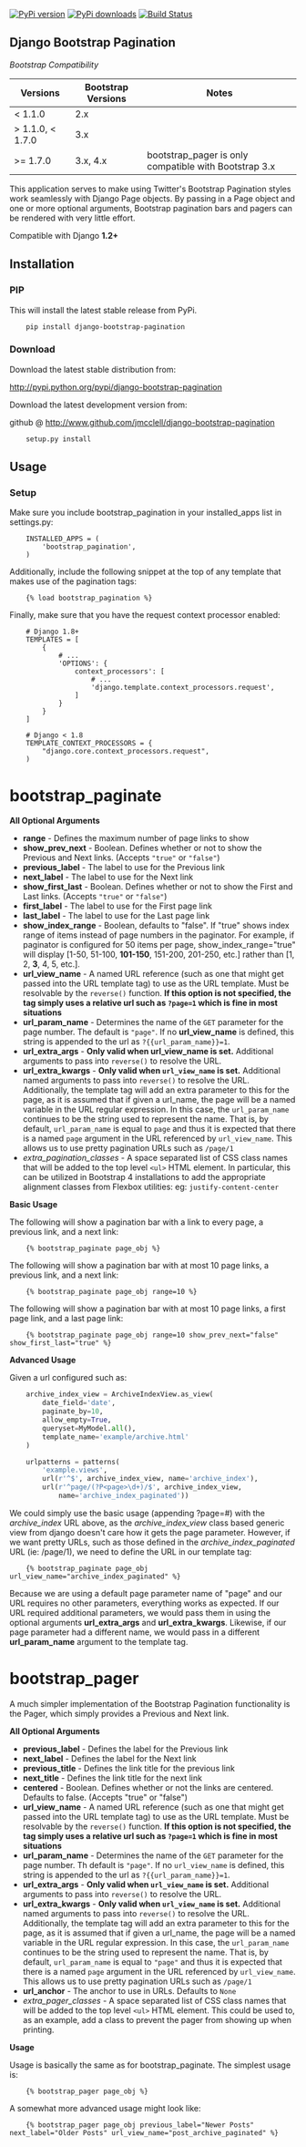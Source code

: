 [![PyPi version](https://img.shields.io/pypi/v/django-bootstrap-pagination.svg)](https://pypi.python.org/pypi/django-bootstrap-pagination)
[![PyPi downloads](https://img.shields.io/pypi/dm/django-bootstrap-pagination.svg)](https://pypi.python.org/pypi/django-bootstrap-pagination)
[![Build Status](https://travis-ci.org/jmcclell/django-bootstrap-pagination.png?branch=master)](https://travis-ci.org/jmcclell/django-bootstrap-pagination)


## Django Bootstrap Pagination

*Bootstrap Compatibility*

| Versions         | Bootstrap Versions  | Notes                                                  |
| -----------------| ------------------- | -------------------------------------------------------|
| < 1.1.0          | 2.x                 |                                                        |
| > 1.1.0, < 1.7.0 | 3.x                 |                                                        |
| >= 1.7.0         | 3.x, 4.x            | bootstrap_pager is only compatible with Bootstrap  3.x |


This application serves to make using Twitter's Bootstrap Pagination styles
work seamlessly with Django Page objects. By passing in a Page object and
one or more optional arguments, Bootstrap pagination bars and pagers can
be rendered with very little effort.

Compatible with Django **1.2+**

## Installation

### PIP

This will install the latest stable release from PyPi.

```
    pip install django-bootstrap-pagination
```

### Download

Download the latest stable distribution from:

http://pypi.python.org/pypi/django-bootstrap-pagination

Download the latest development version from:

github @ http://www.github.com/jmcclell/django-bootstrap-pagination

```
    setup.py install
```

## Usage

### Setup

Make sure you include bootstrap_pagination in your installed_apps list in settings.py:

```
    INSTALLED_APPS = (
        'bootstrap_pagination',
    )
```

Additionally, include the following snippet at the top of any template that makes use of
the pagination tags:

```
    {% load bootstrap_pagination %}
```

Finally, make sure that you have the request context processor enabled:

```
    # Django 1.8+
    TEMPLATES = [
        {
            # ...
            'OPTIONS': {
                context_processors': [
                    # ...
                    'django.template.context_processors.request',
                ]
            }
        }
    ]

    # Django < 1.8
    TEMPLATE_CONTEXT_PROCESSORS = {
        "django.core.context_processors.request",
    )
```

# bootstrap_paginate

**All Optional Arguments**

- **range** - Defines the maximum number of page links to show
- **show_prev_next** - Boolean. Defines whether or not to show the Previous and Next
                       links. (Accepts `"true"` or `"false"`)
- **previous_label** - The label to use for the Previous link
- **next_label** - The label to use for the Next link
- **show_first_last** - Boolean. Defines whether or not to show the First and Last links.
                       (Accepts `"true"` or `"false"`)
- **first_label** - The label to use for the First page link
- **last_label** - The label to use for the Last page link
- **show_index_range** - Boolean, defaults to "false". If "true" shows index range of items instead of page numbers in the paginator. For example, if paginator is configured for 50 items per page, show_index_range="true" will display [1-50, 51-100, **101-150**, 151-200, 201-250, etc.] rather than [1, 2, **3**, 4, 5, etc.].
- **url_view_name** - A named URL reference (such as one that might get passed into the URL
                      template tag) to use as the URL template. Must be resolvable by the
                      `reverse()` function. **If this option is not specified, the tag simply
                      uses a relative url such as `?page=1` which is fine in most situations**
- **url_param_name** - Determines the name of the `GET` parameter for the page number. The
                       default is `"page"`. If no **url_view_name** is defined, this string
                       is appended to the url as `?{{url_param_name}}=1`.
- **url_extra_args** - **Only valid when url_view_name is set.** Additional arguments to
                       pass into `reverse()` to resolve the URL.
- **url_extra_kwargs** - **Only valid when `url_view_name` is set.** Additional named
                         arguments to pass into `reverse()` to resolve the URL. Additionally,
                         the template tag will add an extra parameter to this for the
                         page, as it is assumed that if given a url_name, the page will
                         be a named variable in the URL regular expression. In this case,
                         the `url_param_name` continues to be the string used to represent
                         the name. That is, by default, `url_param_name` is equal to `page`
                         and thus it is expected that there is a named `page` argument in the
                         URL referenced by `url_view_name`. This allows us to use pretty
                         pagination URLs such as `/page/1`
- *extra_pagination_classes* - A space separated list of CSS class names that
                             will be added to the top level `<ul>` HTML element.
                             In particular, this can be utilized in Bootstrap 4
                             installations to add the appropriate alignment
                             classes from Flexbox utilities: eg:
                             `justify-content-center`
                             

**Basic Usage**

The following will show a pagination bar with a link to every page, a previous link, and a next link:

```
    {% bootstrap_paginate page_obj %}
```

The following will show a pagination bar with at most 10 page links, a previous link, and a next link:

```
    {% bootstrap_paginate page_obj range=10 %}
```

The following will show a pagination bar with at most 10 page links, a first page link, and a last page link:

```
    {% bootstrap_paginate page_obj range=10 show_prev_next="false" show_first_last="true" %}
```

**Advanced Usage**

Given a url configured such as:

```python
    archive_index_view = ArchiveIndexView.as_view(
        date_field='date',
        paginate_by=10,
        allow_empty=True,
        queryset=MyModel.all(),
        template_name='example/archive.html'
    )

    urlpatterns = patterns(
        'example.views',
        url(r'^$', archive_index_view, name='archive_index'),
        url(r'^page/(?P<page>\d+)/$', archive_index_view,
            name='archive_index_paginated'))
```

We could simply use the basic usage (appending ?page=#) with the *archive_index* URL above,
as the *archive_index_view* class based generic view from django doesn't care how it gets
the page parameter. However, if we want pretty URLs, such as those defined in the
*archive_index_paginated* URL (ie: /page/1), we need to define the URL in our template tag:

```
    {% bootstrap_paginate page_obj url_view_name="archive_index_paginated" %}
```

Because we are using a default page parameter name of "page" and our URL requires no other
parameters, everything works as expected. If our URL required additional parameters, we
would pass them in using the optional arguments **url_extra_args** and **url_extra_kwargs**.
Likewise, if our page parameter had a different name, we would pass in a different
**url_param_name** argument to the template tag.

# bootstrap_pager

A much simpler implementation of the Bootstrap Pagination functionality is the Pager, which
simply provides a Previous and Next link.

**All Optional Arguments**

- **previous_label** - Defines the label for the Previous link
- **next_label** - Defines the label for the Next link
- **previous_title** - Defines the link title for the previous link
- **next_title** - Defines the link title for the next link
- **centered** - Boolean. Defines whether or not the links are centered. Defaults to false.
                 (Accepts "true" or "false")
- **url_view_name** - A named URL reference (such as one that might get passed into the URL
                      template tag) to use as the URL template. Must be resolvable by the
                      `reverse()` function. **If this option is not specified, the tag simply
                      uses a relative url such as `?page=1` which is fine in most situations**
- **url_param_name** - Determines the name of the `GET` parameter for the page number. Th
                       default is `"page"`. If no `url_view_name` is defined, this string
                       is appended to the url as `?{{url_param_name}}=1`.
- **url_extra_args** - **Only valid when `url_view_name` is set.** Additional arguments to
                       pass into `reverse()` to resolve the URL.
- **url_extra_kwargs** - **Only valid when `url_view_name` is set.** Additional named
                         arguments to pass into `reverse()` to resolve the URL. Additionally,
                         the template tag will add an extra parameter to this for the
                         page, as it is assumed that if given a url_name, the page will
                         be a named variable in the URL regular expression. In this case,
                         the `url_param_name` continues to be the string used to represent
                         the name. That is, by default, `url_param_name` is equal to `"page"`
                         and thus it is expected that there is a named `page` argument in the
                         URL referenced by `url_view_name`. This allows us to use pretty
                         pagination URLs such as `/page/1`
- **url_anchor** - The anchor to use in URLs. Defaults to `None`
- *extra_pager_classes* - A space separated list of CSS class names that will be added
                to the top level `<ul>` HTML element. This could be used to, as an
                example, add a class  to prevent the pager from showing up when
                printing.

**Usage**

Usage is basically the same as for bootstrap_paginate. The simplest usage is:

```
    {% bootstrap_pager page_obj %}
```

A somewhat more advanced usage might look like:

```
    {% bootstrap_pager page_obj previous_label="Newer Posts" next_label="Older Posts" url_view_name="post_archive_paginated" %}
```
